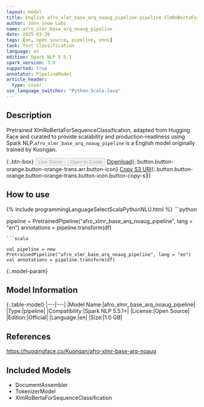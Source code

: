 ```yaml
---
layout: model
title: English afro_xlmr_base_arq_noaug_pipeline pipeline XlmRoBertaForSequenceClassification from Kuongan
author: John Snow Labs
name: afro_xlmr_base_arq_noaug_pipeline
date: 2025-03-28
tags: [en, open_source, pipeline, onnx]
task: Text Classification
language: en
edition: Spark NLP 5.5.1
spark_version: 3.0
supported: true
annotator: PipelineModel
article_header:
  type: cover
use_language_switcher: "Python-Scala-Java"
---
```


## Description

Pretrained XlmRoBertaForSequenceClassification, adapted from Hugging Face and curated to provide scalability and production-readiness using Spark NLP.`afro_xlmr_base_arq_noaug_pipeline` is a English model originally trained by Kuongan.

{:.btn-box}
<button class="button button-orange" disabled>Live Demo</button>
<button class="button button-orange" disabled>Open in Colab</button>
[Download](https://s3.amazonaws.com/auxdata.johnsnowlabs.com/public/models/afro_xlmr_base_arq_noaug_pipeline_en_5.5.1_3.0_1743152412538.zip){:.button.button-orange.button-orange-trans.arr.button-icon}
[Copy S3 URI](s3://auxdata.johnsnowlabs.com/public/models/afro_xlmr_base_arq_noaug_pipeline_en_5.5.1_3.0_1743152412538.zip){:.button.button-orange.button-orange-trans.button-icon.button-copy-s3}

## How to use



<div class="tabs-box" markdown="1">
{% include programmingLanguageSelectScalaPythonNLU.html %}
```python

pipeline = PretrainedPipeline("afro_xlmr_base_arq_noaug_pipeline", lang = "en")
annotations =  pipeline.transform(df)   

```
```scala

val pipeline = new PretrainedPipeline("afro_xlmr_base_arq_noaug_pipeline", lang = "en")
val annotations = pipeline.transform(df)

```
</div>

{:.model-param}
## Model Information

{:.table-model}
|---|---|
|Model Name:|afro_xlmr_base_arq_noaug_pipeline|
|Type:|pipeline|
|Compatibility:|Spark NLP 5.5.1+|
|License:|Open Source|
|Edition:|Official|
|Language:|en|
|Size:|1.0 GB|

## References

https://huggingface.co/Kuongan/afro-xlmr-base-arq-noaug

## Included Models

- DocumentAssembler
- TokenizerModel
- XlmRoBertaForSequenceClassification
